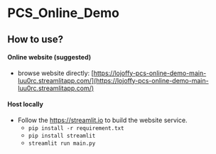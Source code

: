 # PCS_Online_Demo
## How to use?
#### Online website (suggested)
- browse website directly: [https://lojoffy-pcs-online-demo-main-luu0rc.streamlitapp.com/](https://lojoffy-pcs-online-demo-main-luu0rc.streamlitapp.com/)

#### Host locally
- Follow the https://streamlit.io to build the website service.
  - `pip install -r requirement.txt`
  - `pip install streamlit`
  - `streamlit run main.py`

